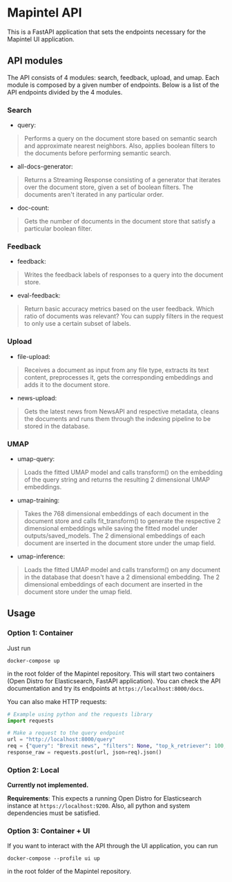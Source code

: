# Mapintel API

This is a FastAPI application that sets the endpoints necessary for the Mapintel UI application.

## API modules
The API consists of 4 modules: search, feedback, upload, and umap. Each module is composed by a given number of endpoints. Below is a list of the API endpoints divided by the 4 modules.

### Search
- query: 
> Performs a query on the document store based on semantic search and approximate nearest neighbors. Also, applies boolean filters to the documents before performing semantic search.
- all-docs-generator: 
> Returns a Streaming Response consisting of a generator that iterates over the document store, given a set of boolean filters. The documents aren't iterated in any particular order.
- doc-count: 
> Gets the number of documents in the document store that satisfy a particular boolean filter.

### Feedback
- feedback: 
> Writes the feedback labels of responses to a query into the document store.
- eval-feedback: 
> Return basic accuracy metrics based on the user feedback. Which ratio of documents was relevant? You can supply filters in the request to only use a certain subset of labels.

### Upload
- file-upload: 
> Receives a document as input from any file type, extracts its text content, preprocesses it, gets the corresponding embeddings and adds it to the document store.
- news-upload: 
> Gets the latest news from NewsAPI and respective metadata, cleans the documents and runs them through the indexing pipeline to be stored in the database.

### UMAP
- umap-query: 
> Loads the fitted UMAP model and calls transform() on the embedding of the query string and returns the resulting 2 dimensional UMAP embeddings.
- umap-training: 
> Takes the 768 dimensional embeddings of each document in the document store and calls fit_transform() to generate the respective 2 dimensional embeddings while saving the fitted model under outputs/saved_models. The 2 dimensional embeddings of each document are inserted in the document store under the umap field.
- umap-inference: 
> Loads the fitted UMAP model and calls transform() on any document in the database that doesn't have a 2 dimensional embedding. The 2 dimensional embeddings of each document are inserted in the document store under the umap field.

## Usage

### Option 1: Container

Just run
```
docker-compose up
``` 
in the root folder of the Mapintel repository. This will start two containers (Open Distro for Elasticsearch, FastAPI application).
You can check the API documentation and try its endpoints at `https://localhost:8000/docs`. 

You can also make HTTP requests:

```python
# Example using python and the requests library
import requests

# Make a request to the query endpoint
url = "http://localhost:8000/query"
req = {"query": "Brexit news", "filters": None, "top_k_retriever": 100, "top_k_reader": 10}
response_raw = requests.post(url, json=req).json()
```

### Option 2: Local

**Currently not implemented.**

**Requirements**: This expects a running Open Distro for Elasticsearch instance at `https://localhost:9200`. Also, all python and system dependencies must be satisfied.

### Option 3: Container + UI

If you want to interact with the API through the UI application, you can run
```
docker-compose --profile ui up
``` 
in the root folder of the Mapintel repository.